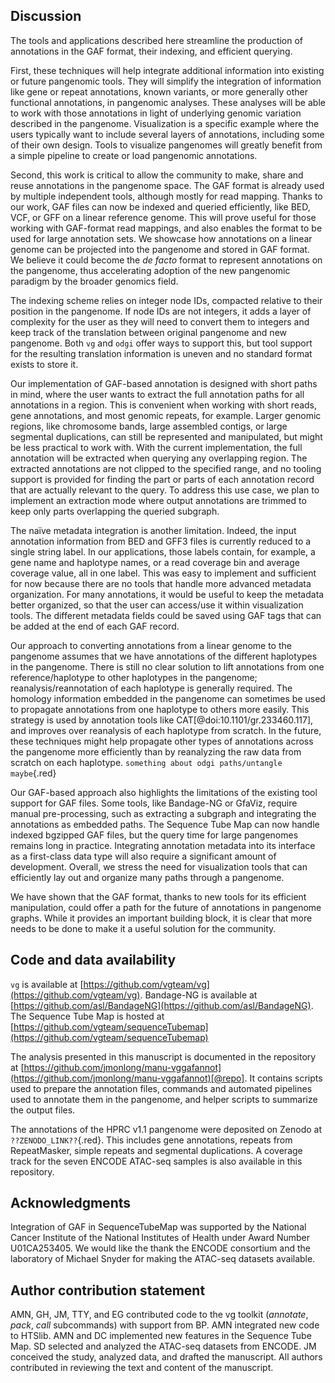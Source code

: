 ## Discussion

The tools and applications described here streamline the production of annotations in the GAF format, their indexing, and efficient querying.

First, these techniques will help integrate additional information into existing or future pangenomic tools.
They will simplify the integration of information like gene or repeat annotations, known variants, or more generally other functional annotations, in pangenomic analyses.
These analyses will be able to work with those annotations in light of underlying genomic variation described in the pangenome.
Visualization is a specific example where the users typically want to include several layers of annotations, including some of their own design.
Tools to visualize pangenomes will greatly benefit from a simple pipeline to create or load pangenomic annotations.

Second, this work is critical to allow the community to make, share and reuse annotations in the pangenome space.
The GAF format is already used by multiple independent tools, although mostly for read mapping.
Thanks to our work, GAF files can now be indexed and queried efficiently, like BED, VCF, or GFF on a linear reference genome.
This will prove useful for those working with GAF-format read mappings, and also enables the format to be used for large annotation sets.
We showcase how annotations on a linear genome can be projected into the pangenome and stored in GAF format.
We believe it could become the *de facto* format to represent annotations on the pangenome, thus accelerating adoption of the new pangenomic paradigm by the broader genomics field.
<!-- Although informative annotations could be analyzed already, the current approach has some limitations. -->
<!-- - Simplistic handling of clipped paths. -->

The indexing scheme relies on integer node IDs, compacted relative to their position in the pangenome.
If node IDs are not integers, it adds a layer of complexity for the user as they will need to convert them to integers and keep track of the translation between original pangenome and new pangenome.
Both `vg` and `odgi` offer ways to support this, but tool support for the resulting translation information is uneven and no standard format exists to store it.

Our implementation of GAF-based annotation is designed with short paths in mind, where the user wants to extract the full annotation paths for all annotations in a region.
This is convenient when working with short reads, gene annotations, and most genomic repeats, for example.
Larger genomic regions, like chromosome bands, large assembled contigs, or large segmental duplications, can still be represented and manipulated, but might be less practical to work with.
With the current implementation, the full annotation will be extracted when querying any overlapping region.
The extracted annotations are not clipped to the specified range, and no tooling support is provided for finding the part or parts of each annotation record that are actually relevant to the query.
To address this use case, we plan to implement an extraction mode where output annotations are trimmed to keep only parts overlapping the queried subgraph.

The naïve metadata integration is another limitation.
Indeed, the input annotation information from BED and GFF3 files is currently reduced to a single string label.
In our applications, those labels contain, for example, a gene name and haplotype names, or a read coverage bin and average coverage value, all in one label.
This was easy to implement and sufficient for now because there are no tools that handle more advanced metadata organization.
For many annotations, it would be useful to keep the metadata better organized, so that the user can access/use it within visualization tools.
The different metadata fields could be saved using GAF tags that can be added at the end of each GAF record.

Our approach to converting annotations from a linear genome to the pangenome assumes that we have annotations of the different haplotypes in the pangenome.
There is still no clear solution to lift annotations from one reference/haplotype to other haplotypes in the pangenome; reanalysis/reannotation of each haplotype is generally required.
The homology information embedded in the pangenome can sometimes be used to propagate annotations from one haplotype to others more easily. 
This strategy is used by annotation tools like CAT[@doi:10.1101/gr.233460.117], and improves over reanalysis of each haplotype from scratch.
In the future, these techniques might help propagate other types of annotations across the pangenome more efficiently than by reanalyzing the raw data from scratch on each haplotype.
`something about odgi paths/untangle maybe`{.red}

Our GAF-based approach also highlights the limitations of the existing tool support for GAF files.
Some tools, like Bandage-NG or GfaViz, require manual pre-processing, such as extracting a subgraph and integrating the annotations as embedded paths.
The Sequence Tube Map can now handle indexed bgzipped GAF files, but the query time for large pangenomes remains long in practice.
Integrating annotation metadata into its interface as a first-class data type will also require a significant amount of development.
Overall, we stress the need for visualization tools that can efficiently lay out and organize many paths through a pangenome.

We have shown that the GAF format, thanks to new tools for its efficient manipulation, could offer a path for the future of annotations in pangenome graphs.
While it provides an important building block, it is clear that more needs to be done to make it a useful solution for the community.


## Code and data availability

`vg` is available at [https://github.com/vgteam/vg](https://github.com/vgteam/vg).
Bandage-NG is available at [https://github.com/asl/BandageNG](https://github.com/asl/BandageNG).
The Sequence Tube Map is hosted at [https://github.com/vgteam/sequenceTubemap](https://github.com/vgteam/sequenceTubemap)

The analysis presented in this manuscript is documented in the repository at [https://github.com/jmonlong/manu-vggafannot](https://github.com/jmonlong/manu-vggafannot)[@repo].
It contains scripts used to prepare the annotation files, commands and automated pipelines used to annotate them in the pangenome, and helper scripts to summarize the output files.

The annotations of the HPRC v1.1 pangenome were deposited on Zenodo at `??ZENODO_LINK??`{.red}.
This includes gene annotations, repeats from RepeatMasker, simple repeats and segmental duplications.
A coverage track for the seven ENCODE ATAC-seq samples is also available in this repository.

## Acknowledgments

Integration of GAF in SequenceTubeMap was supported by the National Cancer Institute of the National Institutes of Health under Award Number U01CA253405.
We would like the thank the ENCODE consortium and the laboratory of Michael Snyder for making the ATAC-seq datasets available.

## Author contribution statement

AMN, GH, JM, TTY, and EG contributed code to the vg toolkit (*annotate*, *pack*, *call* subcommands) with support from BP.
AMN integrated new code to HTSlib.
AMN and DC implemented new features in the Sequence Tube Map.
SD selected and analyzed the ATAC-seq datasets from ENCODE.
JM conceived the study, analyzed data, and drafted the manuscript.
All authors contributed in reviewing the text and content of the manuscript.
